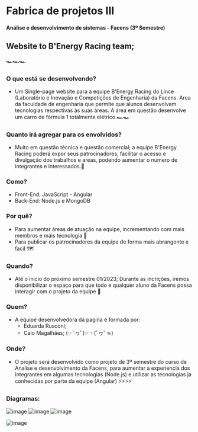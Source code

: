 # Fabrica de projetos III
#### Análise e desenvolvimento de sistemas - Facens (3º Semestre)
## Website to B'Energy Racing team;
🏎🏎🏎 
### O que está se desenvolvendo?
 - Um Single-page website para a equipe B'Energy Racing do Lince (Laboratório e Inovação e Competições de Engenharia) da Facens. Area da faculdade de engenharia que permite que alunos desenvolvam tecnologias respectivas às suas áreas. A área em questão desenvolve um carro de fórmula 1 totalmente elétrico.🏎🏎
### Quanto irá agregar para os envolvidos?
  - Muito em questão técnica e questão comercial; a equipe B'Energy Racing poderá expor seus patrocinadores, facilitar o acesso e divulgação dos trabalhos e areas, podendo aumentar o numero de integrantes e interessados.🧭
### Como?
 - Front-End: JavaScript - Angular
 - Back-End: Node.js e MongoDB
### Por quê?
 - Para aumentar áreas de atuação na equipe, incrementando com mais membros e mais tecnologia 🚀
 - Para publicar os patrocinadores da equipe de forma mais abrangente e facil 🗺
### Quando?
 - Até o inicio do próximo semestre 01/2023; Durante as incrições, iremos disponibilizar o espaço para que todo e qualquer aluno da Facens possa interagir com o projeto da equipe 🌌
### Quem?
 - A equipe desenvolvedora da pagina é formada por:
    - Eduarda Rusconi;
    - Caio Magalhães;
    (☞ﾟヮﾟ)☞☜(ﾟヮﾟ☜)
### Onde?
  - O projeto será desenvolvido como projeto de 3º semestre do curso de Analise e desenvolvimento da Facens, para aumentar a experiencia dos integrantes em algumas tecnologias (Node.js) e utilizar as tecnologias ja conhecidas por parte da equipe (Angular) ⚡⚡⚡⚡
### Diagramas:

![image](https://user-images.githubusercontent.com/89360553/203662365-e73d18c1-b1e2-404d-8ce2-61b7cd2587b6.png)
![image](https://user-images.githubusercontent.com/89360553/203662371-277b5118-292a-4e2d-be51-421c94249f01.png)
![image](https://user-images.githubusercontent.com/89360553/203662466-eefba308-b028-4825-87e0-37c3b69d136d.png)

![image](https://user-images.githubusercontent.com/89360553/203662405-1e7a7b40-6a44-4fb0-b9c0-be9e7487a120.png)
